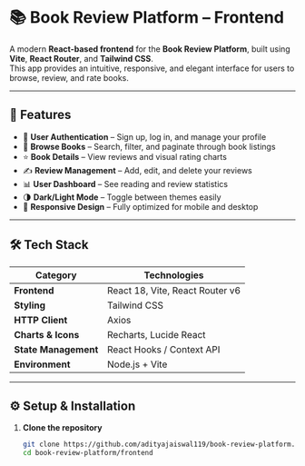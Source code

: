# 📚 Book Review Platform – Frontend

A modern **React-based frontend** for the **Book Review Platform**, built using **Vite**, **React Router**, and **Tailwind CSS**.  
This app provides an intuitive, responsive, and elegant interface for users to browse, review, and rate books.

---

## 🚀 Features

- 🔐 **User Authentication** – Sign up, log in, and manage your profile  
- 📖 **Browse Books** – Search, filter, and paginate through book listings  
- ⭐ **Book Details** – View reviews and visual rating charts  
- ✍️ **Review Management** – Add, edit, and delete your reviews  
- 📊 **User Dashboard** – See reading and review statistics  
- 🌗 **Dark/Light Mode** – Toggle between themes easily  
- 📱 **Responsive Design** – Fully optimized for mobile and desktop  

---

## 🛠️ Tech Stack

| Category | Technologies |
|-----------|---------------|
| **Frontend** | React 18, Vite, React Router v6 |
| **Styling** | Tailwind CSS |
| **HTTP Client** | Axios |
| **Charts & Icons** | Recharts, Lucide React |
| **State Management** | React Hooks / Context API |
| **Environment** | Node.js + Vite |

---

## ⚙️ Setup & Installation

1. **Clone the repository**
   ```bash
   git clone https://github.com/adityajaiswal119/book-review-platform.git
   cd book-review-platform/frontend

